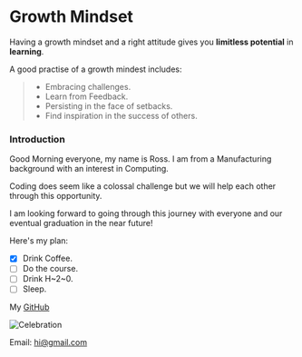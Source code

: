 # Growth Mindset

Having a growth mindset and a right attitude gives you **limitless potential** in **learning**.  

A good practise of a growth mindest includes:

>- Embracing challenges.
>- Learn from Feedback.
>- Persisting in the face of setbacks.
>- Find inspiration in the success of others.

### Introduction

Good Morning everyone, my name is Ross. I am from a Manufacturing background with an interest in Computing.  

Coding does seem like a colossal challenge but we will help each other through this opportunity.

I am looking forward to going through this journey with everyone and our eventual graduation in the near future!  

Here's my plan:  

- [x] Drink Coffee.
- [ ] Do the course.
- [ ] Drink H~2~0.
- [ ] Sleep.

My [GitHub](https://github.com/tsaku56)

![Celebration](https://i.etsystatic.com/11051185/r/il/ea26f8/1914586297/il_570xN.1914586297_shgg.jpg)

Email: hi@gmail.com
